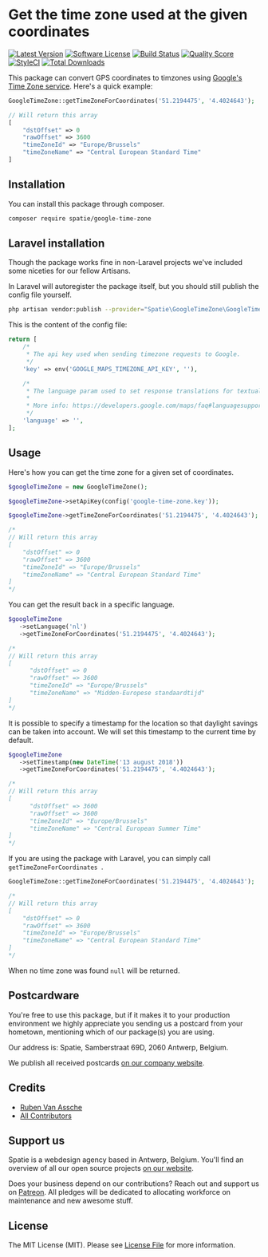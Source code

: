 # Get the time zone used at the given coordinates

[![Latest Version](https://img.shields.io/github/release/spatie/google-time-zone.svg?style=flat-square)](https://github.com/spatie/google-time-zone/releases)
[![Software License](https://img.shields.io/badge/license-MIT-brightgreen.svg?style=flat-square)](LICENSE.md)
[![Build Status](https://img.shields.io/travis/spatie/google-time-zone/master.svg?style=flat-square)](https://travis-ci.org/spatie/google-time-zone)
[![Quality Score](https://img.shields.io/scrutinizer/g/spatie/google-time-zone.svg?style=flat-square)](https://scrutinizer-ci.com/g/spatie/google-time-zone)
[![StyleCI](https://github.styleci.io/repos/183008491/shield?branch=master)](https://github.styleci.io/repos/183008491)
[![Total Downloads](https://img.shields.io/packagist/dt/spatie/google-time-zone.svg?style=flat-square)](https://packagist.org/packages/spatie/google-time-zone)

This package can convert GPS coordinates to timzones using [Google's Time Zone service](https://developers.google.com/maps/documentation/timezone/intro). Here's a quick example:

```php
GoogleTimeZone::getTimeZoneForCoordinates('51.2194475', '4.4024643');

// Will return this array
[
    "dstOffset" => 0
    "rawOffset" => 3600
    "timeZoneId" => "Europe/Brussels"
    "timeZoneName" => "Central European Standard Time"
]
```

## Installation

You can install this package through composer.

```bash
composer require spatie/google-time-zone
```
## Laravel installation

Though the package works fine in non-Laravel projects we've included some niceties for our fellow Artisans.

In Laravel will autoregister the package itself, but you should still publish the config file yourself.

```bash
php artisan vendor:publish --provider="Spatie\GoogleTimeZone\GoogleTimeZoneServiceProvider" --tag="config"
```

This is the content of the config file:

```php
return [
    /*
     * The api key used when sending timezone requests to Google.
     */
    'key' => env('GOOGLE_MAPS_TIMEZONE_API_KEY', ''),

    /*
     * The language param used to set response translations for textual data.
     *
     * More info: https://developers.google.com/maps/faq#languagesupport
     */
    'language' => '',
];
```

## Usage

Here's how you can get the time zone for a given set of coordinates.

```php
$googleTimeZone = new GoogleTimeZone();

$googleTimeZone->setApiKey(config('google-time-zone.key'));

$googleTimeZone->getTimeZoneForCoordinates('51.2194475', '4.4024643');

/*
// Will return this array
[
    "dstOffset" => 0
    "rawOffset" => 3600
    "timeZoneId" => "Europe/Brussels"
    "timeZoneName" => "Central European Standard Time"
]
*/
```

You can get the result back in a specific language.

```php
$googleTimeZone
   ->setLanguage('nl')
   ->getTimeZoneForCoordinates('51.2194475', '4.4024643');

/*
// Will return this array
[
      "dstOffset" => 0
      "rawOffset" => 3600
      "timeZoneId" => "Europe/Brussels"
      "timeZoneName" => "Midden-Europese standaardtijd"
]
*/
```

It is possible to specify a timestamp for the location so that daylight savings can be taken into account. We will set this timestamp to the current time by default.

```php
$googleTimeZone
   ->setTimestamp(new DateTime('13 august 2018'))
   ->getTimeZoneForCoordinates('51.2194475', '4.4024643');

/*
// Will return this array
[
      "dstOffset" => 3600
      "rawOffset" => 3600
      "timeZoneId" => "Europe/Brussels"
      "timeZoneName" => "Central European Summer Time"
]
*/
```

If you are using the package with Laravel, you can simply call `getTimeZoneForCoordinates `.

```php
GoogleTimeZone::getTimeZoneForCoordinates('51.2194475', '4.4024643');

/*
// Will return this array
[
    "dstOffset" => 0
    "rawOffset" => 3600
    "timeZoneId" => "Europe/Brussels"
    "timeZoneName" => "Central European Standard Time"
]
*/
```

When no time zone was found `null` will be returned.

## Postcardware

You're free to use this package, but if it makes it to your production environment we highly appreciate you sending us a postcard from your hometown, mentioning which of our package(s) you are using.

Our address is: Spatie, Samberstraat 69D, 2060 Antwerp, Belgium.

We publish all received postcards [on our company website](https://spatie.be/en/opensource/postcards).

## Credits

- [Ruben Van Assche](https://github.com/rubenvanassche)
- [All Contributors](../../contributors)

## Support us

Spatie is a webdesign agency based in Antwerp, Belgium. You'll find an overview of all our open source projects [on our website](https://spatie.be/opensource).

Does your business depend on our contributions? Reach out and support us on [Patreon](https://www.patreon.com/spatie).
All pledges will be dedicated to allocating workforce on maintenance and new awesome stuff.

## License

The MIT License (MIT). Please see [License File](LICENSE.md) for more information.
